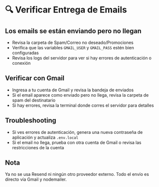 # 🔍 Verificar Entrega de Emails

## Los emails se están enviando pero no llegan

- Revisa la carpeta de Spam/Correo no deseado/Promociones
- Verifica que las variables `GMAIL_USER` y `GMAIL_PASS` estén bien configuradas
- Revisa los logs del servidor para ver si hay errores de autenticación o conexión

## Verificar con Gmail

- Ingresa a tu cuenta de Gmail y revisa la bandeja de enviados
- Si el email aparece como enviado pero no llega, revisa la carpeta de spam del destinatario
- Si hay errores, revisa la terminal donde corres el servidor para detalles

## Troubleshooting

- Si ves errores de autenticación, genera una nueva contraseña de aplicación y actualiza `.env.local`
- Si el email no llega, prueba con otra cuenta de Gmail o revisa las restricciones de la cuenta

## Nota

Ya no se usa Resend ni ningún otro proveedor externo. Todo el envío es directo vía Gmail y nodemailer. 